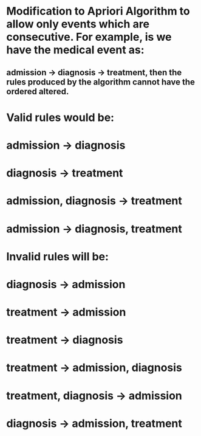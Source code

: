 # Modification to Apriori Algorithm to allow only events which are consecutive. For example, is we have the medical event as:
## admission -> diagnosis -> treatment, then the rules produced by the algorithm cannot have the ordered altered. 
# Valid rules would be:
# admission -> diagnosis
# diagnosis -> treatment
# admission, diagnosis -> treatment
# admission -> diagnosis, treatment

# Invalid rules will be: 
# diagnosis -> admission
# treatment -> admission
# treatment -> diagnosis
# treatment -> admission, diagnosis
# treatment, diagnosis -> admission
# diagnosis -> admission, treatment
